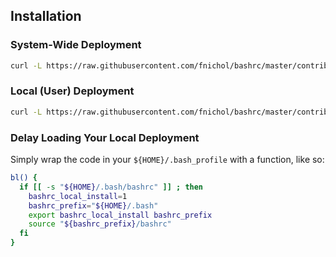 ## Installation

### System-Wide Deployment

```sh
curl -L https://raw.githubusercontent.com/fnichol/bashrc/master/contrib/install-system-wide | sudo bash
```

### Local (User) Deployment

```sh
curl -L https://raw.githubusercontent.com/fnichol/bashrc/master/contrib/install-local | bash
```

### Delay Loading Your Local Deployment
Simply wrap the code in your `${HOME}/.bash_profile` with a function, like so:

```sh
bl() {
  if [[ -s "${HOME}/.bash/bashrc" ]] ; then
    bashrc_local_install=1
    bashrc_prefix="${HOME}/.bash"
    export bashrc_local_install bashrc_prefix
    source "${bashrc_prefix}/bashrc"
  fi
}
```
